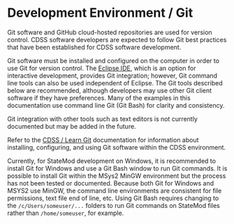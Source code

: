 # Development Environment / Git #

Git software and GitHub cloud-hosted repositories are used for version control.
CDSS software developers are expected to follow Git best practices that have been established for CDSS software development.

Git software must be installed and configured on the computer in order to use Git for version control.
The [Eclipse IDE](eclipse.md), which is an option for interactive development, provides Git integration;
however, Git command line tools can also be used independent of Eclipse.
The Git tools described below are recommended, although developers may use other Git client software if they have preferences.
Many of the examples in this documentation use command line Git (Git Bash) for clarity and consistency.

Git integration with other tools such as text editors is not currently documented but may be added in the future.

Refer to the [CDSS / Learn Git](https://opencdss.state.co.us/cdss-learn-git/)
documentation for information about installing, configuring, and using Git software within the CDSS environment.

Currently, for StateMod development on Windows,
it is recommended to install Git for Windows and use a Git Bash window to run Git commands.
It is possible to install Git within the MSys2 MinGW environment but the process has not been tested or documented.
Because both Git for Windows and MSYS2 use MinGW, the command line environments are consistent
for file permissions, text file end of line, etc.
Using Git Bash requires changing to the `/c/Users/someuser/...` folders to run Git commands on StateMod files
rather than `/home/someuser`, for example.
